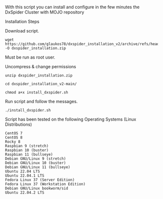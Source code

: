 With this script you can install and configure in the few minutes the DxSpider Cluster with MOJO repository

Installation Steps

Download script.

    wget https://github.com/glaukos78/dxspider_installation_v2/archive/refs/heads/main.zip -O dxspider_installation.zip

Must be run as root user.

Uncompress & change permissions

    unzip dxspider_installation.zip

    cd dxspider_installation_v2-main/

    chmod a+x install_dxspider.sh

Run script and follow the messages.

    ./install_dxspider.sh

Script has been tested on the following Operating Systems (Linux Distributions)

    CentOS 7
    CentOS 8
    Rocky 8
    Raspbian 9 (stretch)
    Raspbian 10 (buster)
    Raspbian 11 (bullseye)
    Debian GNU/Linux 9 (stretch)
    Debian GNU/Linux 10 (buster)
    Debian GNU/Linux 11 (bullseye)
    Ubuntu 22.04 LTS
    Ubuntu 22.04.1 LTS
    Fedora Linux 37 (Server Edition)
    Fedora Linux 37 (Workstation Edition)
    Debian GNU/Linux bookworm/sid
    Ubuntu 22.04.2 LTS
